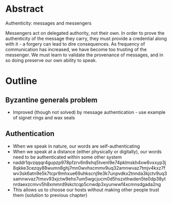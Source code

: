 # Abstract

Authenticity: messages and messengers

Messengers act on delegated authority, not their own. In order to prove the authenticity of the message they carry, they must provide a credential along with it - a forgery can lead to dire consequences. As frequency of communication has increased, we have become too trusting of the messenger. We must learn to validate the provenance of messages, and in so doing preserve our own ability to speak.

# Outline

## Byzantine generals problem

- Improved (though not solved) by message authentication - use example of signet rings and wax seals

## Authentication

- When we speak in nature, our words are self-authenticating
- When we speak at a distance (either physically or digitally), our words need to be authenticated within some other system
- naddr1qvzqqqr4gupzp978pfzrv6n9xhq5tvenl9e74pklmskh4xw6vxxyp3j8qkke3cezqy88wumn8ghj7mn0wvhxcmmv9uq32amnwvaz7tmjv4kxz7fwv3sk6atn9e5k7tcpr9mhxue69uhkscnj9e3k7unpvdkx2tnnda3kjctv9uq3samnwvaz7tmxv93xjctw9ehx7um5wgcjucm0d5hszxthwden5te0dp38ytnrdaexzcmvv5h8xmmrd9skctcqp5cnwdp3xyunwwf4xcmnsdgada2ng
- This allows us to choose our hosts without making other people trust them (solution to previous chapter)
